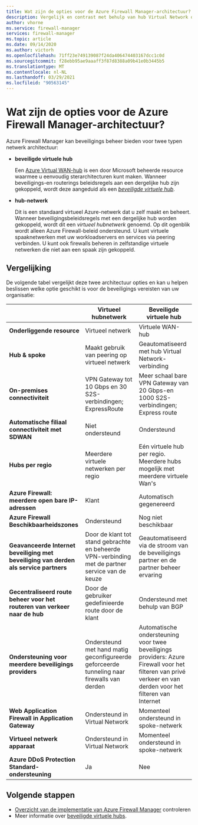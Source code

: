 ```yaml
---
title: Wat zijn de opties voor de Azure Firewall Manager-architectuur?
description: Vergelijk en contrast met behulp van hub Virtual Network of beveiligde virtuele hub-architecturen met Azure Firewall Manager.
author: vhorne
ms.service: firewall-manager
services: firewall-manager
ms.topic: article
ms.date: 09/14/2020
ms.author: victorh
ms.openlocfilehash: 71ff23e749139087f24da406474403167dcc1c0d
ms.sourcegitcommit: f28ebb95ae9aaaff3f87d8388a09b41e0b3445b5
ms.translationtype: MT
ms.contentlocale: nl-NL
ms.lasthandoff: 03/29/2021
ms.locfileid: "90563145"
---
```

# <a name="what-are-the-azure-firewall-manager-architecture-options"></a>Wat zijn de opties voor de Azure Firewall Manager-architectuur?

Azure Firewall Manager kan beveiligings beheer bieden voor twee typen netwerk architectuur:

- **beveiligde virtuele hub**

   Een [Azure Virtual WAN-hub](../virtual-wan/virtual-wan-about.md#resources) is een door Microsoft beheerde resource waarmee u eenvoudig sterarchitecturen kunt maken. Wanneer beveiligings-en routerings beleidsregels aan een dergelijke hub zijn gekoppeld, wordt deze aangeduid als een *[beveiligde virtuele hub](secured-virtual-hub.md)*. 
- **hub-netwerk**

   Dit is een standaard virtueel Azure-netwerk dat u zelf maakt en beheert. Wanneer beveiligingsbeleidsregels met een dergelijke hub worden gekoppeld, wordt dit een *virtueel hubnetwerk* genoemd. Op dit ogenblik wordt alleen Azure Firewall-beleid ondersteund. U kunt virtuele spaaknetwerken met uw workloadservers en services via peering verbinden. U kunt ook firewalls beheren in zelfstandige virtuele netwerken die niet aan een spaak zijn gekoppeld.

## <a name="comparison"></a>Vergelijking

De volgende tabel vergelijkt deze twee architectuur opties en kan u helpen beslissen welke optie geschikt is voor de beveiligings vereisten van uw organisatie:


|  |**Virtueel hubnetwerk**|**Beveiligde virtuele hub**  |
|---------|---------|---------|
|**Onderliggende resource**     |Virtueel netwerk|Virtuele WAN-hub|
|**Hub & spoke**     |Maakt gebruik van peering op virtueel netwerk|Geautomatiseerd met hub Virtual Network-verbinding|
|**On-premises connectiviteit**     |VPN Gateway tot 10 Gbps en 30 S2S-verbindingen; ExpressRoute|Meer schaal bare VPN Gateway van 20 Gbps-en 1000 S2S-verbindingen; Express route|
|**Automatische filiaal connectiviteit met SDWAN**      |Niet ondersteund|Ondersteund|
|**Hubs per regio**     |Meerdere virtuele netwerken per regio|Eén virtuele hub per regio. Meerdere hubs mogelijk met meerdere virtuele Wan's|
|**Azure Firewall: meerdere open bare IP-adressen**      |Klant|Automatisch gegenereerd|
|**Azure Firewall Beschikbaarheidszones**     |Ondersteund|Nog niet beschikbaar|
|**Geavanceerde Internet beveiliging met beveiliging van derden als service partners**     |Door de klant tot stand gebrachte en beheerde VPN-verbinding met de partner service van de keuze|Geautomatiseerd via de stroom van de beveiligings partner en de partner beheer ervaring|
|**Gecentraliseerd route beheer voor het routeren van verkeer naar de hub**     |Door de gebruiker gedefinieerde route door de klant|Ondersteund met behulp van BGP|
|**Ondersteuning voor meerdere beveiligings providers**|Ondersteund met hand matig geconfigureerde geforceerde tunneling naar firewalls van derden|Automatische ondersteuning voor twee beveiligings providers: Azure Firewall voor het filteren van privé verkeer en van derden voor het filteren van Internet|
|**Web Application Firewall in Application Gateway** |Ondersteund in Virtual Network|Momenteel ondersteund in spoke-netwerk|
|**Virtueel netwerk apparaat**|Ondersteund in Virtual Network|Momenteel ondersteund in spoke-netwerk|
|**Azure DDoS Protection Standard-ondersteuning**|Ja|Nee|

## <a name="next-steps"></a>Volgende stappen

- [Overzicht van de implementatie van Azure Firewall Manager](deployment-overview.md) controleren
- Meer informatie over [beveiligde virtuele hubs](secured-virtual-hub.md).
